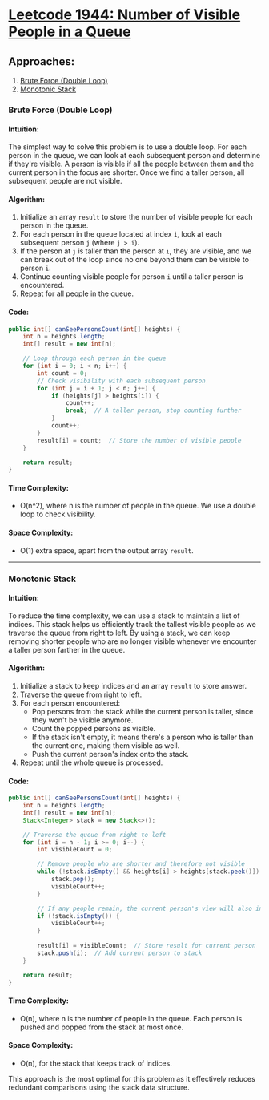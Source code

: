# [Leetcode 1944: Number of Visible People in a Queue](https://leetcode.com/problems/number-of-visible-people-in-a-queue/)

## Approaches:
1. [Brute Force (Double Loop)](#brute-force)
2. [Monotonic Stack](#monotonic-stack)

### Brute Force (Double Loop)

#### Intuition:
The simplest way to solve this problem is to use a double loop. For each person in the queue, we can look at each subsequent person and determine if they're visible. A person is visible if all the people between them and the current person in the focus are shorter. Once we find a taller person, all subsequent people are not visible.

#### Algorithm:
1. Initialize an array `result` to store the number of visible people for each person in the queue.
2. For each person in the queue located at index `i`, look at each subsequent person `j` (where `j > i`).
3. If the person at `j` is taller than the person at `i`, they are visible, and we can break out of the loop since no one beyond them can be visible to person `i`.
4. Continue counting visible people for person `i` until a taller person is encountered.
5. Repeat for all people in the queue.

#### Code:

```java
public int[] canSeePersonsCount(int[] heights) {
    int n = heights.length;
    int[] result = new int[n];

    // Loop through each person in the queue
    for (int i = 0; i < n; i++) {
        int count = 0;
        // Check visibility with each subsequent person
        for (int j = i + 1; j < n; j++) {
            if (heights[j] > heights[i]) {
                count++;
                break;  // A taller person, stop counting further
            }
            count++;
        }
        result[i] = count;  // Store the number of visible people
    }

    return result;
}
```

#### Time Complexity: 
- O(n^2), where n is the number of people in the queue. We use a double loop to check visibility.

#### Space Complexity: 
- O(1) extra space, apart from the output array `result`.

---

### Monotonic Stack

#### Intuition:
To reduce the time complexity, we can use a stack to maintain a list of indices. This stack helps us efficiently track the tallest visible people as we traverse the queue from right to left. By using a stack, we can keep removing shorter people who are no longer visible whenever we encounter a taller person farther in the queue.

#### Algorithm:
1. Initialize a stack to keep indices and an array `result` to store answer.
2. Traverse the queue from right to left.
3. For each person encountered:
   - Pop persons from the stack while the current person is taller, since they won't be visible anymore.
   - Count the popped persons as visible.
   - If the stack isn't empty, it means there's a person who is taller than the current one, making them visible as well.
   - Push the current person's index onto the stack.
4. Repeat until the whole queue is processed.

#### Code:

```java
public int[] canSeePersonsCount(int[] heights) {
    int n = heights.length;
    int[] result = new int[n];
    Stack<Integer> stack = new Stack<>();

    // Traverse the queue from right to left
    for (int i = n - 1; i >= 0; i--) {
        int visibleCount = 0;

        // Remove people who are shorter and therefore not visible
        while (!stack.isEmpty() && heights[i] > heights[stack.peek()]) {
            stack.pop();
            visibleCount++;
        }

        // If any people remain, the current person's view will also include the next taller person
        if (!stack.isEmpty()) {
            visibleCount++;
        }
        
        result[i] = visibleCount;  // Store result for current person
        stack.push(i);  // Add current person to stack
    }

    return result;
}
```

#### Time Complexity:
- O(n), where n is the number of people in the queue. Each person is pushed and popped from the stack at most once.

#### Space Complexity:
- O(n), for the stack that keeps track of indices.

This approach is the most optimal for this problem as it effectively reduces redundant comparisons using the stack data structure.

